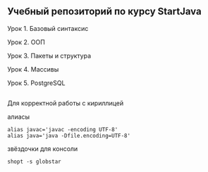 ## Учебный репозиторий по курсу StartJava
Урок 1. Базовый синтаксис

Урок 2. ООП

Урок 3. Пакеты и структура

Урок 4. Массивы

Урок 5. PostgreSQL
##
Для корректной работы с кириллицей

алиасы
```
alias javac='javac -encoding UTF-8'
alias java='java -Dfile.encoding=UTF-8'
```
звёздочки для консоли
```
shopt -s globstar
```
